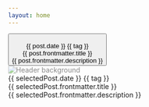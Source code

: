 ```yaml
---
layout: home
---
```


<script lang="ts" setup>
import { ref, onMounted } from 'vue'
import { VPBadge } from 'vitepress/theme'

const news = ref<any | null>(null)
const selectedPost = ref<any | null>(null)

function selectPost(news: any) {
    selectedPost.value = news
}

function hidePost() {
    selectedPost.value = null
}

onMounted(async () => {
    news.value = await Promise.all(
    Object.entries(import.meta.glob('/news/*.md')).map(async ([path, loader]) => {
        const mod: any = await loader()
        return {
            path,
            content: mod.default,
            frontmatter: mod.__pageData.frontmatter,
            date: new Date(mod.__pageData.frontmatter.date).toDateString()
        }
    }))
})
</script>

<div class="news-grid gap-5">
    <div v-for="post in news">
      <button class="relative inline-block" @click="selectPost(post)">
          <div class="transition-transform duration-200 transform hover:scale-105">
            <img class="opacity-25 blur-md" :src="post.frontmatter.header"/>
            <img class="absolute top-0 left-0 w-full h-full object-contain" :src="post.frontmatter.logo"/>
      </div>  
      <div class="mt-5">
          <div class="block mb-3">
              <VPBadge type="info">{{ post.date }}</VPBadge>
              <VPBadge class="uppercase" v-for="tag in post.frontmatter.tags" type="tip">{{ tag }}</VPBadge>
          </div>
          <span class="text-2xl uppercase font-black text-slate-200 font-sans">{{ post.frontmatter.title }}</span><br>
          <span class="text-sm font-normal text-slate-400">{{ post.frontmatter.description }}</span>   
      </div>
      </button>
  </div>
</div>

<div v-if="selectedPost" class="fixed inset-0 z-50 bg-neutral-950/100 overflow-hidden" @click="hidePost()">
  <div class="fixed top-0 left-0 w-full h-full z-0 pointer-events-none">
    <div class="relative w-full h-[800px] overflow-hidden opacity-60">
      <img
        :src="selectedPost.frontmatter.header"
        alt="Header background"
        class="news-hero absolute top-0 left-0 w-full h-full object-cover" />
      <div class="absolute bottom-0 left-0 w-full h-96 bg-gradient-to-b from-transparent to-neutral-950/100"></div>
    </div>
  </div>
  <div class="relative z-10 overflow-y-auto h-full">
    <div class="max-w-screen-lg mx-auto space-y-6 my-72">
      <div class="text-5xl text-center font-black uppercase" @click.stop>
        <img class="transition-transform duration-200 transform hover:scale-105 justify-self-center w-[60%]" :src="selectedPost.frontmatter.logo"/>
        <div class="block my-3">
            <VPBadge type="info">{{ selectedPost.date }}</VPBadge>
            <VPBadge v-for="tag in selectedPost.frontmatter.tags" type="tip">{{ tag }}</VPBadge>
        </div>
        {{ selectedPost.frontmatter.title }}
      </div>
      <div class="text-2xl mb-48 text-center font-normal text-slate-400" @click.stop>
        {{ selectedPost.frontmatter.description }}
      </div>
      <div class="news-content text-slate-300 opacity-80" @click.stop>
        <component :is="selectedPost.content" />
      </div>
    </div>
  </div>
</div>

<style>
.news-grid {
  display: grid;
  grid-template-columns: repeat(auto-fill, minmax(300px, 1fr));
  grid-gap: 50px 15px;
}
.news-hero {
    opacity: 0.5;
}

.news-text-section {
  margin-top: 150px;
  margin-bottom: 15px;
  font-weight: 900 !important;
  text-transform: uppercase;
  color: white;
}

.news-text-section-author {
  color: rgba(255, 255, 255, 0.5);
  margin-bottom: 15px;
}

.news-section {
  padding: 25px !important;
  background-color: #131313d0;
}
</style>
